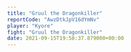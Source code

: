 ```yaml
---
title: "Gruul the Dragonkiller"
reportCode: "AwzDtkJpV16dYmNv"
player: "Kyore"
fight: "Gruul the Dragonkiller"
date: 2021-09-15T19:58:37.879000+00:00
---
```

